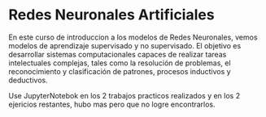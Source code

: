 # Redes Neuronales Artificiales

En este curso de introduccion a los modelos de Redes Neuronales, vemos modelos de aprendizaje supervisado y no supervisado. El objetivo es desarrollar sistemas computacionales capaces de realizar tareas intelectuales complejas, tales como la resolución de problemas, el reconocimiento y clasificación de patrones, procesos inductivos y deductivos.

Use JupyterNotebok en los 2 trabajos practicos realizados y en los 2 ejericios restantes, hubo mas pero que no logre encontrarlos.  
